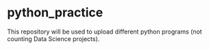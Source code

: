 # python_practice
This repository will be used to upload different python programs (not counting Data Science projects).
